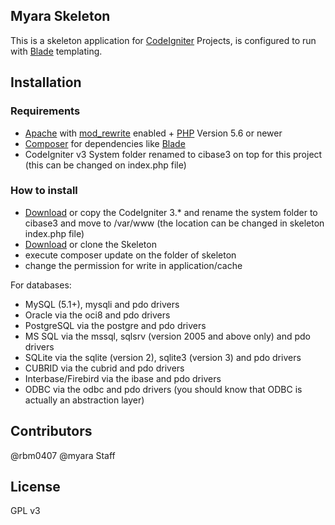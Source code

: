 ## Myara Skeleton

This is a skeleton application for [CodeIgniter](https://codeigniter.com/user_guide/) Projects, is configured to run with [Blade](https://laravel.com/docs/5.3/blade) templating.

## Installation

### Requirements

* [Apache](http://www.apache.org/) with [mod_rewrite](http://httpd.apache.org/docs/current/mod/mod_rewrite.html) enabled + [PHP](http://php.net) Version 5.6 or newer
* [Composer](http://getcomposer.org) for dependencies like [Blade](https://laravel.com/docs/5.3/blade)
* CodeIgniter v3 System folder renamed to cibase3 on top for this project (this can be changed on index.php file)

### How to install
* [Download](https://github.com/bcit-ci/CodeIgniter/archive/3.1-stable.zip) or copy the CodeIgniter 3.* and rename the system folder to cibase3 and move to /var/www (the location can be changed in skeleton index.php file)
* [Download](https://bitbucket.org/myara/skeleton/get/master.zip) or clone the Skeleton
* execute composer update on the folder of skeleton
* change the permission for write in application/cache
 
For databases:
* MySQL (5.1+), mysqli and pdo drivers
* Oracle via the oci8 and pdo drivers
* PostgreSQL via the postgre and pdo drivers
* MS SQL via the mssql, sqlsrv (version 2005 and above only) and pdo drivers
* SQLite via the sqlite (version 2), sqlite3 (version 3) and pdo drivers
* CUBRID via the cubrid and pdo drivers
* Interbase/Firebird via the ibase and pdo drivers
* ODBC via the odbc and pdo drivers (you should know that ODBC is actually an abstraction layer)

## Contributors

@rbm0407
@myara Staff

## License

GPL v3